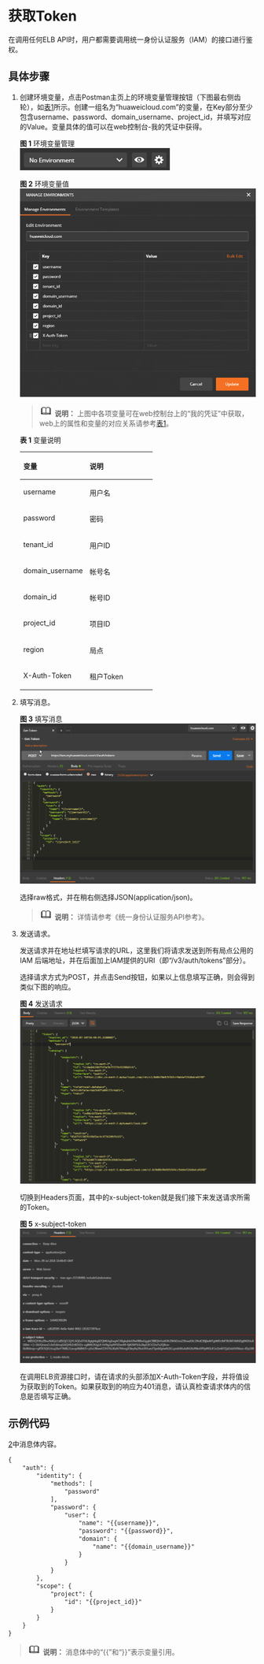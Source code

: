 # 获取Token<a name="elb_qs_0002"></a>

在调用任何ELB API时，用户都需要调用统一身份认证服务（IAM）的接口进行鉴权。

## 具体步骤<a name="zh-cn_topic_0135706228_section20330987"></a>

1.  创建环境变量，点击Postman主页上的环境变量管理按钮（下图最右侧齿轮），如[表1](#zh-cn_topic_0135706228_table161114763919)所示。创建一组名为“huaweicloud.com”的变量，在Key部分至少包含username、password、domain\_username、project\_id，并填写对应的Value。变量具体的值可以在web控制台-我的凭证中获得。

    **图 1**  环境变量管理<a name="zh-cn_topic_0135706228_fig956272612246"></a>  
    ![](figures/环境变量管理.png "环境变量管理")

    **图 2**  环境变量值<a name="zh-cn_topic_0135706228_fig1077404515406"></a>  
    ![](figures/环境变量值.png "环境变量值")

    >![](public_sys-resources/icon-note.gif) **说明：** 
    >上图中各项变量可在web控制台上的“我的凭证”中获取，web上的属性和变量的对应关系请参考[表1](#zh-cn_topic_0135706228_table161114763919)。

    **表 1**  变量说明

    <a name="zh-cn_topic_0135706228_table161114763919"></a>
    <table><thead align="left"><tr id="zh-cn_topic_0135706228_row66112077392"><th class="cellrowborder" valign="top" width="50%" id="mcps1.2.3.1.1"><p id="zh-cn_topic_0135706228_p19519328153915"><a name="zh-cn_topic_0135706228_p19519328153915"></a><a name="zh-cn_topic_0135706228_p19519328153915"></a>变量</p>
    </th>
    <th class="cellrowborder" valign="top" width="50%" id="mcps1.2.3.1.2"><p id="zh-cn_topic_0135706228_p105195282394"><a name="zh-cn_topic_0135706228_p105195282394"></a><a name="zh-cn_topic_0135706228_p105195282394"></a>说明</p>
    </th>
    </tr>
    </thead>
    <tbody><tr id="zh-cn_topic_0135706228_row36118712396"><td class="cellrowborder" valign="top" width="50%" headers="mcps1.2.3.1.1 "><p id="zh-cn_topic_0135706228_p165196281392"><a name="zh-cn_topic_0135706228_p165196281392"></a><a name="zh-cn_topic_0135706228_p165196281392"></a>username</p>
    </td>
    <td class="cellrowborder" valign="top" width="50%" headers="mcps1.2.3.1.2 "><p id="zh-cn_topic_0135706228_p14519162853918"><a name="zh-cn_topic_0135706228_p14519162853918"></a><a name="zh-cn_topic_0135706228_p14519162853918"></a>用户名</p>
    </td>
    </tr>
    <tr id="zh-cn_topic_0135706228_row19611272393"><td class="cellrowborder" valign="top" width="50%" headers="mcps1.2.3.1.1 "><p id="zh-cn_topic_0135706228_p452115282398"><a name="zh-cn_topic_0135706228_p452115282398"></a><a name="zh-cn_topic_0135706228_p452115282398"></a>password</p>
    </td>
    <td class="cellrowborder" valign="top" width="50%" headers="mcps1.2.3.1.2 "><p id="zh-cn_topic_0135706228_p4521428133911"><a name="zh-cn_topic_0135706228_p4521428133911"></a><a name="zh-cn_topic_0135706228_p4521428133911"></a>密码</p>
    </td>
    </tr>
    <tr id="zh-cn_topic_0135706228_row1361114717398"><td class="cellrowborder" valign="top" width="50%" headers="mcps1.2.3.1.1 "><p id="zh-cn_topic_0135706228_p14521102883917"><a name="zh-cn_topic_0135706228_p14521102883917"></a><a name="zh-cn_topic_0135706228_p14521102883917"></a>tenant_id</p>
    </td>
    <td class="cellrowborder" valign="top" width="50%" headers="mcps1.2.3.1.2 "><p id="zh-cn_topic_0135706228_p105211528103911"><a name="zh-cn_topic_0135706228_p105211528103911"></a><a name="zh-cn_topic_0135706228_p105211528103911"></a>用户ID</p>
    </td>
    </tr>
    <tr id="zh-cn_topic_0135706228_row4611197183915"><td class="cellrowborder" valign="top" width="50%" headers="mcps1.2.3.1.1 "><p id="zh-cn_topic_0135706228_p15210283390"><a name="zh-cn_topic_0135706228_p15210283390"></a><a name="zh-cn_topic_0135706228_p15210283390"></a>domain_username</p>
    </td>
    <td class="cellrowborder" valign="top" width="50%" headers="mcps1.2.3.1.2 "><p id="zh-cn_topic_0135706228_p75216288396"><a name="zh-cn_topic_0135706228_p75216288396"></a><a name="zh-cn_topic_0135706228_p75216288396"></a>帐号名</p>
    </td>
    </tr>
    <tr id="zh-cn_topic_0135706228_row1661257123914"><td class="cellrowborder" valign="top" width="50%" headers="mcps1.2.3.1.1 "><p id="zh-cn_topic_0135706228_p05211328163911"><a name="zh-cn_topic_0135706228_p05211328163911"></a><a name="zh-cn_topic_0135706228_p05211328163911"></a>domain_id</p>
    </td>
    <td class="cellrowborder" valign="top" width="50%" headers="mcps1.2.3.1.2 "><p id="zh-cn_topic_0135706228_p185211928113915"><a name="zh-cn_topic_0135706228_p185211928113915"></a><a name="zh-cn_topic_0135706228_p185211928113915"></a>帐号ID</p>
    </td>
    </tr>
    <tr id="zh-cn_topic_0135706228_row1961211710397"><td class="cellrowborder" valign="top" width="50%" headers="mcps1.2.3.1.1 "><p id="zh-cn_topic_0135706228_p1252172873918"><a name="zh-cn_topic_0135706228_p1252172873918"></a><a name="zh-cn_topic_0135706228_p1252172873918"></a>project_id</p>
    </td>
    <td class="cellrowborder" valign="top" width="50%" headers="mcps1.2.3.1.2 "><p id="zh-cn_topic_0135706228_p95215286397"><a name="zh-cn_topic_0135706228_p95215286397"></a><a name="zh-cn_topic_0135706228_p95215286397"></a>项目ID</p>
    </td>
    </tr>
    <tr id="zh-cn_topic_0135706228_row116123753915"><td class="cellrowborder" valign="top" width="50%" headers="mcps1.2.3.1.1 "><p id="zh-cn_topic_0135706228_p185213287399"><a name="zh-cn_topic_0135706228_p185213287399"></a><a name="zh-cn_topic_0135706228_p185213287399"></a>region</p>
    </td>
    <td class="cellrowborder" valign="top" width="50%" headers="mcps1.2.3.1.2 "><p id="zh-cn_topic_0135706228_p95212286392"><a name="zh-cn_topic_0135706228_p95212286392"></a><a name="zh-cn_topic_0135706228_p95212286392"></a>局点</p>
    </td>
    </tr>
    <tr id="zh-cn_topic_0135706228_row17612570391"><td class="cellrowborder" valign="top" width="50%" headers="mcps1.2.3.1.1 "><p id="zh-cn_topic_0135706228_p652112813914"><a name="zh-cn_topic_0135706228_p652112813914"></a><a name="zh-cn_topic_0135706228_p652112813914"></a>X-Auth-Token</p>
    </td>
    <td class="cellrowborder" valign="top" width="50%" headers="mcps1.2.3.1.2 "><p id="zh-cn_topic_0135706228_p20521728113917"><a name="zh-cn_topic_0135706228_p20521728113917"></a><a name="zh-cn_topic_0135706228_p20521728113917"></a>租户Token</p>
    </td>
    </tr>
    </tbody>
    </table>

2.  <a name="zh-cn_topic_0135706228_li183485915248"></a>填写消息。

    **图 3**  填写消息<a name="zh-cn_topic_0135706228_fig1526918281108"></a>  
    ![](figures/填写消息.png "填写消息")

    选择raw格式，并在稍右侧选择JSON\(application/json\)。

    >![](public_sys-resources/icon-note.gif) **说明：** 
    >详情请参考《统一身份认证服务API参考》。

3.  发送请求。

    发送请求并在地址栏填写请求的URL，这里我们将请求发送到所有局点公用的IAM 后端地址，并在后面加上IAM提供的URI（即“/v3/auth/tokens”部分）。

    选择请求方式为POST，并点击Send按钮，如果以上信息填写正确，则会得到类似下图的响应。

    **图 4**  发送请求<a name="zh-cn_topic_0135706228_fig1917411401007"></a>  
    ![](figures/发送请求.png "发送请求")

    切换到Headers页面，其中的x-subject-token就是我们接下来发送请求所需的Token。

    **图 5**  x-subject-token<a name="zh-cn_topic_0135706228_fig43694551206"></a>  
    ![](figures/x-subject-token.png "x-subject-token")

    在调用ELB资源接口时，请在请求的头部添加X-Auth-Token字段，并将值设为获取到的Token。如果获取到的响应为401消息，请认真检查请求体内的信息是否填写正确。


## 示例代码<a name="zh-cn_topic_0135706228_section48761158"></a>

[2](#zh-cn_topic_0135706228_li183485915248)中消息体内容。

```
{
    "auth": {
        "identity": {
            "methods": [
                "password"
            ],
            "password": {
                "user": {
                    "name": "{{username}}",
                    "password": "{{password}}",
                    "domain": {
                        "name": "{{domain_username}}"
                    }
                }
            }
        },
        "scope": {
            "project": {
                "id": "{{project_id}}"
            }
        }
    }
}
```

>![](public_sys-resources/icon-note.gif) **说明：** 
>消息体中的“\{\{”和“\}\}”表示变量引用。

